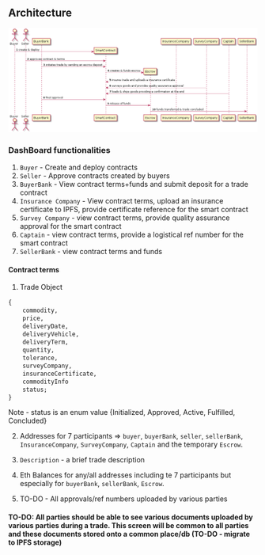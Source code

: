## Architecture

![sequence diagram](sequence.png "sequence diagram")

### DashBoard functionalities

1. `Buyer` - Create and deploy contracts
2. `Seller` - Approve contracts created by buyers
3. `BuyerBank` - View contract terms+funds and submit deposit for a trade contract
4. `Insurance Company` - View contract terms, upload an insurance certificate to IPFS, provide certificate reference for the smart contract
5. `Survey Company` - view contract terms, provide quality assurance approval for the smart contract
6. `Captain` - view contract terms, provide a logistical ref number for the smart contract
7. `SellerBank` - view contract terms and funds

#### Contract terms

1. Trade Object 

```
{
	commodity,
	price,
	deliveryDate,
	deliveryVehicle,
	deliveryTerm,
	quantity,
	tolerance,
	surveyCompany,
	insuranceCertificate,
	commodityInfo
	status;
}
```

Note - status is an enum value {Initialized, Approved, Active, Fulfilled, Concluded}

2. Addresses for 7 participants => `buyer`, `buyerBank`, `seller`, `sellerBank`, `InsuranceCompany`, `SurveyCompany`, `Captain` and the temporary `Escrow`.

3. `Description` - a brief trade description

4. Eth Balances for any/all addresses including te 7 participants but especially for `buyerBank`, `sellerBank`, `Escrow`.

5. TO-DO - All approvals/ref numbers uploaded by various parties

#### TO-DO: All parties should be able to see various documents uploaded by various parties during a trade. This screen will be common to all parties and these documents stored onto a common place/db (TO-DO - migrate to IPFS storage)

